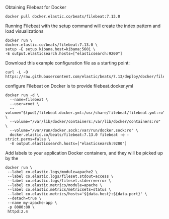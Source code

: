Obtaining Filebeat for Docker
```
docker pull docker.elastic.co/beats/filebeat:7.13.0
```
Running Filebeat with the setup command will create the index pattern and load visualizations
```
docker run \
docker.elastic.co/beats/filebeat:7.13.0 \
setup -E setup.kibana.host=kibana:5601 \
-E output.elasticsearch.hosts=["elasticsearch:9200"]
```
Download this example configuration file as a starting point:
```
curl -L -O https://raw.githubusercontent.com/elastic/beats/7.13/deploy/docker/filebeat.docker.yml
```
configure Filebeat on Docker is to provide filebeat.docker.yml
```
docker run -d \
  --name=filebeat \
  --user=root \
  --volume="$(pwd)/filebeat.docker.yml:/usr/share/filebeat/filebeat.yml:ro" \
  --volume="/var/lib/docker/containers:/var/lib/docker/containers:ro" \
  --volume="/var/run/docker.sock:/var/run/docker.sock:ro" \
  docker.elastic.co/beats/filebeat:7.13.0 filebeat -e -strict.perms=false \
  -E output.elasticsearch.hosts=["elasticsearch:9200"] 
 ```
 Add labels to your application Docker containers, and they will be picked up by the
 ```
 docker run \
  --label co.elastic.logs/module=apache2 \
  --label co.elastic.logs/fileset.stdout=access \
  --label co.elastic.logs/fileset.stderr=error \
  --label co.elastic.metrics/module=apache \
  --label co.elastic.metrics/metricsets=status \
  --label co.elastic.metrics/hosts='${data.host}:${data.port}' \
  --detach=true \
  --name my-apache-app \
  -p 8080:80 \
  httpd:2.4
 ```
